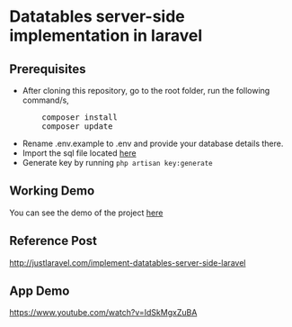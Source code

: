 # Datatables server-side implementation in laravel

## Prerequisites
<ul>
<li>After cloning this repository, go to the root folder, run the following command/s,
<pre>
    composer install
    composer update</pre>
</li>
<li>Rename .env.example to .env and provide your database details there.</li>
<li>Import the sql file located <a href="https://github.com/avinashn/datatables-implementation-laravel/blob/master/resources/assets/datatables_data.sql" target="_blank"> here </a></li>
<li>Generate key by running <code>php artisan key:generate</code></li>

</ul>

## Working Demo
You can see the demo of the project <a href="http://demos.justlaravel.com/implement-datatables-server-side-laravel/">here</a>

## Reference Post
<a href="http://justlaravel.com/implement-datatables-server-side-laravel">http://justlaravel.com/implement-datatables-server-side-laravel
</a>

## App Demo
https://www.youtube.com/watch?v=IdSkMgxZuBA
